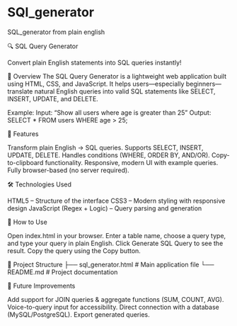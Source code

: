 # SQl_generator
SQL_generator from plain english

🔍 SQL Query Generator

Convert plain English statements into SQL queries instantly!

📌 Overview
The SQL Query Generator is a lightweight web application built using HTML, CSS, and JavaScript. It helps users—especially beginners—translate natural English queries into valid SQL statements like SELECT, INSERT, UPDATE, and DELETE.

Example:
Input: “Show all users where age is greater than 25”
Output:
SELECT * FROM users WHERE age > 25;

🚀 Features

Transform plain English → SQL queries.
Supports SELECT, INSERT, UPDATE, DELETE.
Handles conditions (WHERE, ORDER BY, AND/OR).
Copy-to-clipboard functionality.
Responsive, modern UI with example queries.
Fully browser-based (no server required).

🛠️ Technologies Used

HTML5 – Structure of the interface
CSS3 – Modern styling with responsive design
JavaScript (Regex + Logic) – Query parsing and generation

📖 How to Use

Open index.html in your browser.
Enter a table name, choose a query type, and type your query in plain English.
Click Generate SQL Query to see the result.
Copy the query using the Copy button.

📂 Project Structure
├── sql_generator.html   # Main application file
└── README.md    # Project documentation

🎯 Future Improvements

Add support for JOIN queries & aggregate functions (SUM, COUNT, AVG).
Voice-to-query input for accessibility.
Direct connection with a database (MySQL/PostgreSQL).
Export generated queries.
